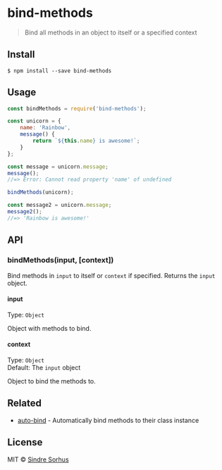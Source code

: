 # bind-methods

> Bind all methods in an object to itself or a specified context


## Install

```
$ npm install --save bind-methods
```


## Usage

```js
const bindMethods = require('bind-methods');

const unicorn = {
	name: 'Rainbow',
	message() {
		return `${this.name} is awesome!`;
	}
};

const message = unicorn.message;
message();
//=> Error: Cannot read property 'name' of undefined

bindMethods(unicorn);

const message2 = unicorn.message;
message2();
//=> 'Rainbow is awesome!'
```


## API

### bindMethods(input, [context])

Bind methods in `input` to itself or `context` if specified. Returns the `input` object.

#### input

Type: `Object`

Object with methods to bind.

#### context

Type: `Object`<br>
Default: The `input` object

Object to bind the methods to.


## Related

- [auto-bind](https://github.com/sindresorhus/auto-bind) - Automatically bind methods to their class instance


## License

MIT © [Sindre Sorhus](https://sindresorhus.com)
